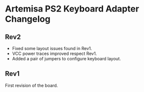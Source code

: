 # Artemisa PS2 Keyboard Adapter Changelog

## Rev2

- Fixed some layout issues found in Rev1.
- VCC power traces improved respect Rev1.
- Added a pair of jumpers to configure keyboard layout.

## Rev1

First revision of the board.
